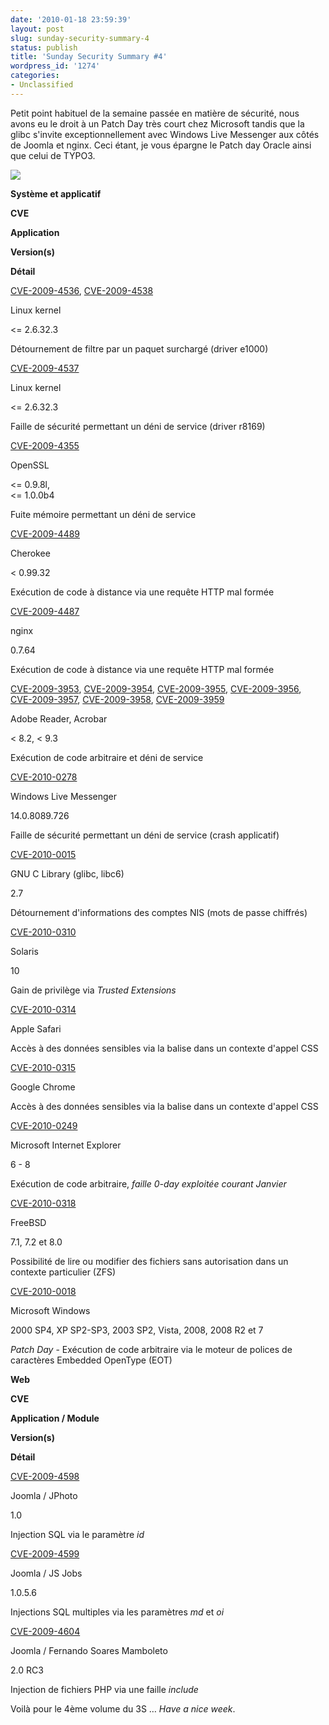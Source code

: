 ```yaml
---
date: '2010-01-18 23:59:39'
layout: post
slug: sunday-security-summary-4
status: publish
title: 'Sunday Security Summary #4'
wordpress_id: '1274'
categories:
- Unclassified
---
```


Petit point habituel de la semaine passée en matière de sécurité, nous avons eu le droit à un Patch Day très court chez Microsoft tandis que la glibc s'invite exceptionnellement avec Windows Live Messenger aux côtés de Joomla et nginx. Ceci étant, je vous épargne le Patch day Oracle ainsi que celui de TYPO3.








[![](http://blog.kdecherf.com/wp-content/uploads/2009/12/3S.png)](http://blog.kdecherf.com/wp-content/uploads/2009/12/3S.png)








**Système et applicatif**













**CVE**






**Application**






**Version(s)**






**Détail**







[CVE-2009-4536](http://web.nvd.nist.gov/view/vuln/detail?vulnId=CVE-2009-4536), [CVE-2009-4538](http://web.nvd.nist.gov/view/vuln/detail?vulnId=CVE-2009-4538)


Linux kernel


<= 2.6.32.3


Détournement de filtre par un paquet surchargé (driver e1000)






[CVE-2009-4537](http://web.nvd.nist.gov/view/vuln/detail?vulnId=CVE-2009-4537)


Linux kernel


<= 2.6.32.3


Faille de sécurité permettant un déni de service (driver r8169)






[CVE-2009-4355](http://web.nvd.nist.gov/view/vuln/detail?vulnId=CVE-2009-4355)





OpenSSL






<= 0.9.8l,              
<= 1.0.0b4






Fuite mémoire permettant un déni de service







[CVE-2009-4489](http://web.nvd.nist.gov/view/vuln/detail?vulnId=CVE-2009-4489)


Cherokee


< 0.99.32


Exécution de code à distance via une requête HTTP mal formée






[CVE-2009-4487](http://web.nvd.nist.gov/view/vuln/detail?vulnId=CVE-2009-4487)


nginx


0.7.64


Exécution de code à distance via une requête HTTP mal formée






[CVE-2009-3953](http://web.nvd.nist.gov/view/vuln/detail?vulnId=CVE-2009-3953), [CVE-2009-3954](http://web.nvd.nist.gov/view/vuln/detail?vulnId=CVE-2009-3954), [CVE-2009-3955](http://web.nvd.nist.gov/view/vuln/detail?vulnId=CVE-2009-3955), [CVE-2009-3956](http://web.nvd.nist.gov/view/vuln/detail?vulnId=CVE-2009-3956), [CVE-2009-3957](http://web.nvd.nist.gov/view/vuln/detail?vulnId=CVE-2009-3957), [CVE-2009-3958](http://web.nvd.nist.gov/view/vuln/detail?vulnId=CVE-2009-3958), [CVE-2009-3959](http://web.nvd.nist.gov/view/vuln/detail?vulnId=CVE-2009-3959)


Adobe Reader, Acrobar


< 8.2, < 9.3


Exécution de code arbitraire et déni de service






[CVE-2010-0278](http://web.nvd.nist.gov/view/vuln/detail?vulnId=CVE-2010-0278)


Windows Live Messenger


14.0.8089.726


Faille de sécurité permettant un déni de service (crash applicatif)






[CVE-2010-0015](http://web.nvd.nist.gov/view/vuln/detail?vulnId=CVE-2010-0015)


GNU C Library (glibc, libc6)


2.7


Détournement d'informations des comptes NIS (mots de passe chiffrés)






[CVE-2010-0310](http://web.nvd.nist.gov/view/vuln/detail?vulnId=CVE-2010-0310)


Solaris


10


Gain de privilège via _Trusted Extensions_






[CVE-2010-0314](http://web.nvd.nist.gov/view/vuln/detail?vulnId=CVE-2010-0314)


Apple Safari




Accès à des données sensibles via la balise <link> dans un contexte d'appel CSS






[CVE-2010-0315](http://web.nvd.nist.gov/view/vuln/detail?vulnId=CVE-2010-0315)


Google Chrome




Accès à des données sensibles via la balise <link> dans un contexte d'appel CSS






[CVE-2010-0249](http://web.nvd.nist.gov/view/vuln/detail?vulnId=CVE-2010-0249)


Microsoft Internet Explorer


6 - 8


Exécution de code arbitraire, _faille 0-day exploitée courant Janvier_






[CVE-2010-0318](http://web.nvd.nist.gov/view/vuln/detail?vulnId=CVE-2010-0318)


FreeBSD


7.1, 7.2 et 8.0


Possibilité de lire ou modifier des fichiers sans autorisation dans un contexte particulier (ZFS)






[CVE-2010-0018](http://web.nvd.nist.gov/view/vuln/detail?vulnId=CVE-2010-0018)


Microsoft Windows


2000 SP4, XP SP2-SP3, 2003 SP2, Vista, 2008, 2008 R2 et 7


_Patch Day_ - Exécution de code arbitraire via le moteur de polices de caractères Embedded OpenType (EOT)









**Web**













**CVE**






**Application / Module**






**Version(s)**






**Détail**







[CVE-2009-4598](http://web.nvd.nist.gov/view/vuln/detail?vulnId=CVE-2009-4598)


Joomla / JPhoto


1.0


Injection SQL via le paramètre _id_






[CVE-2009-4599](http://web.nvd.nist.gov/view/vuln/detail?vulnId=CVE-2009-4599)


Joomla / JS Jobs


1.0.5.6


Injections SQL multiples via les paramètres _md_ et _oi_






[CVE-2009-4604](http://web.nvd.nist.gov/view/vuln/detail?vulnId=CVE-2009-4604)


Joomla / Fernando Soares Mamboleto


2.0 RC3


Injection de fichiers PHP via une faille _include_









Voilà pour le 4ème volume du 3S … _Have a nice week_.



